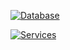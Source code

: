 

[![Database](/architecture/database/entities_and_relations.svg)](/architecture/database/entities_and_relations.svg)

[![Services](/architecture/services/overview.svg)](/architecture/services/overview.svg)


